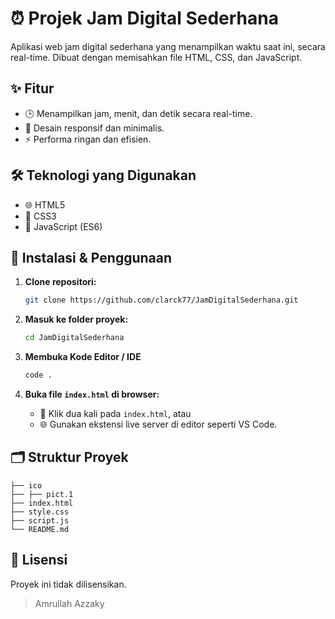 # ⏰ Projek Jam Digital Sederhana

Aplikasi web jam digital sederhana yang menampilkan waktu saat ini, secara real-time. Dibuat dengan memisahkan file HTML, CSS, dan JavaScript.

## ✨ Fitur
- 🕒 Menampilkan jam, menit, dan detik secara real-time.
- 📱 Desain responsif dan minimalis.
- ⚡ Performa ringan dan efisien.

## 🛠️ Teknologi yang Digunakan
- 🌐 HTML5
- 🎨 CSS3
- 📜 JavaScript (ES6)

## 🚀 Instalasi & Penggunaan
1. **Clone repositori:**
   ```bash
   git clone https://github.com/clarck77/JamDigitalSederhana.git
   ```

2. **Masuk ke folder proyek:**
   ```bash
   cd JamDigitalSederhana
   ```

3. **Membuka Kode Editor / IDE**
   ```bash
   code . 
   ```

4. **Buka file `index.html` di browser:**
   - 📂 Klik dua kali pada `index.html`, atau
   - 🌐 Gunakan ekstensi live server di editor seperti VS Code.

## 🗂️ Struktur Proyek
```
├── ico
├── ├── pict.1
├── index.html    
├── style.css     
├── script.js
└── README.md     
```

## 📄 Lisensi
Proyek ini tidak dilisensikan.

> Amrullah Azzaky
